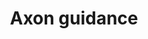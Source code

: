 ---
annotations:
- id: PW:0000059
  parent: signaling pathway
  type: Pathway Ontology
  value: signaling pathway pertinent to the brain and nervous system
- id: CL:0000540
  parent: animal cell
  type: Cell Type Ontology
  value: neuron
authors:
- LLadeira
- Khanspers
- Eweitz
citedin: ''
communities: []
description: Axon guidance forms neuronal networks. Axons are guided by factors including
  netrins, ephrins, Slits, and semaphorins. These guidance cues interact with growth
  cone receptors, and downstream signal transduction pathways converge onto Rho GTPases
  which change in cytoskeletal organization.  Those cytoskeletal changes determine
  which way the growth cone will turn. This pathway is derived from https://www.kegg.jp/entry/map04360.
last-edited: 2024-05-31
ndex: null
organisms:
- Homo sapiens
redirect_from:
- /index.php/Pathway:WP5289
- /instance/WP5289
- /instance/WP5289_r130759
revision: r130759
schema-jsonld:
- '@context': https://schema.org/
  '@id': https://wikipathways.github.io/pathways/WP5289.html
  '@type': Dataset
  creator:
    '@type': Organization
    name: WikiPathways
  description: Axon guidance forms neuronal networks. Axons are guided by factors
    including netrins, ephrins, Slits, and semaphorins. These guidance cues interact
    with growth cone receptors, and downstream signal transduction pathways converge
    onto Rho GTPases which change in cytoskeletal organization.  Those cytoskeletal
    changes determine which way the growth cone will turn. This pathway is derived
    from https://www.kegg.jp/entry/map04360.
  keywords:
  - ABL1
  - ABLIM3
  - ARHGEF12
  - BMP7
  - BMPR1B
  - BMPR2
  - BOC
  - CAMK2A
  - CDC42
  - CDK5
  - CFL1
  - CXCL12
  - CXCR4
  - Ca2+
  - DCC
  - DPYSL2
  - DPYSL5
  - EFNA1
  - EFNB1
  - ENAH
  - EPHA2
  - EPHB1
  - FES
  - FYN
  - FZD3
  - GDF7
  - GNAI1
  - GSK3B
  - HRAS
  - ILK
  - ITGB1
  - L1CAM
  - LIMK1
  - LRIG2
  - LRRC4
  - LRRC4C
  - MAPK1
  - MET
  - MYL12B
  - NCK1
  - NCK2
  - NEO1
  - NFATC2
  - NGEF
  - NRP1
  - NTN1
  - NTN3
  - NTN4
  - NTNG1
  - NTNG2
  - PAK4
  - PARD3
  - PARD6A
  - PDPK1
  - PIK3CA
  - PLCG1
  - PLXNA1
  - PLXNB2
  - PLXNC1
  - PPP3CA
  - PRKCA
  - PRKCZ
  - PTCH1
  - PTK2
  - PTPN11
  - RAC1
  - RAF1
  - RASA1
  - RGMA
  - RGS3
  - RHOA
  - RHOD
  - RND1
  - ROBO1
  - ROBO2
  - ROBO3
  - ROCK1
  - RRAS
  - RYK
  - SEMA3A
  - SEMA4F
  - SEMA5B
  - SEMA6C
  - SEMA7A
  - SHH
  - SLIT1
  - SLIT2
  - SLIT3
  - SMO
  - SRC
  - SRGAP2
  - TRPC1
  - UNC5D
  - WNT4
  - WNT5A
  license: CC0
  name: Axon guidance
seo: CreativeWork
title: Axon guidance
wpid: WP5289
---